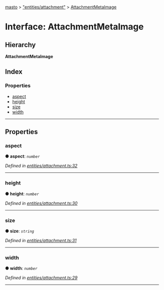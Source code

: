 [masto](../README.md) > ["entities/attachment"](../modules/_entities_attachment_.md) > [AttachmentMetaImage](../interfaces/_entities_attachment_.attachmentmetaimage.md)

# Interface: AttachmentMetaImage

## Hierarchy

**AttachmentMetaImage**

## Index

### Properties

* [aspect](_entities_attachment_.attachmentmetaimage.md#aspect)
* [height](_entities_attachment_.attachmentmetaimage.md#height)
* [size](_entities_attachment_.attachmentmetaimage.md#size)
* [width](_entities_attachment_.attachmentmetaimage.md#width)

---

## Properties

<a id="aspect"></a>

###  aspect

**● aspect**: *`number`*

*Defined in [entities/attachment.ts:32](https://github.com/neet/masto.js/blob/84b2118/src/entities/attachment.ts#L32)*

___
<a id="height"></a>

###  height

**● height**: *`number`*

*Defined in [entities/attachment.ts:30](https://github.com/neet/masto.js/blob/84b2118/src/entities/attachment.ts#L30)*

___
<a id="size"></a>

###  size

**● size**: *`string`*

*Defined in [entities/attachment.ts:31](https://github.com/neet/masto.js/blob/84b2118/src/entities/attachment.ts#L31)*

___
<a id="width"></a>

###  width

**● width**: *`number`*

*Defined in [entities/attachment.ts:29](https://github.com/neet/masto.js/blob/84b2118/src/entities/attachment.ts#L29)*

___

